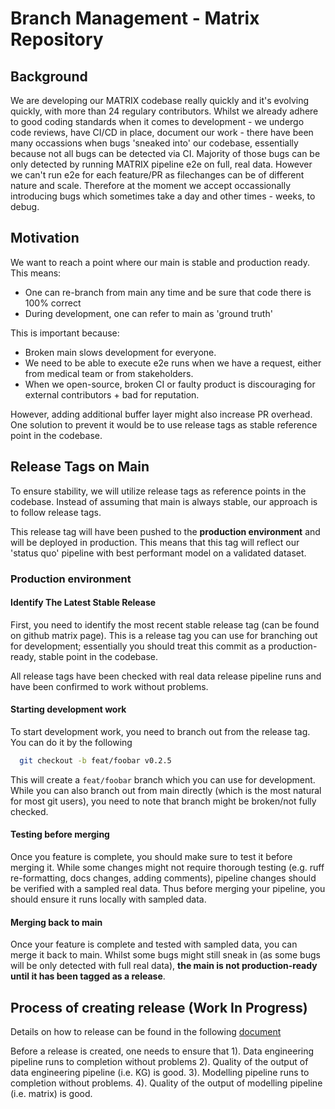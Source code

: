 # Branch Management - Matrix Repository

## Background 
We are developing our MATRIX codebase really quickly and it's evolving quickly, with more than 24 regulary contributors. Whilst we already adhere to good coding standards when it comes to development - we undergo code reviews, have CI/CD in place, document our work - there have been many occassions when bugs 'sneaked into' our codebase, essentially because not all bugs can be detected via CI. Majority of those bugs can be only detected by running MATRIX pipeline e2e on full, real data. However we can't run e2e for each feature/PR as filechanges can be of different nature and scale. Therefore at the moment we accept occassionally introducing bugs which sometimes take a day and other times - weeks, to debug.

## Motivation

We want to reach a point where our main is stable and production ready. This means:
* One can re-branch from main any time and be sure that code there is 100% correct
* During development, one can refer to main as 'ground truth'

This is important because:
* Broken main slows development for everyone.
* We need to be able to execute e2e runs when we have a request, either from medical team or from stakeholders.
* When we open-source, broken CI or faulty product is discouraging for external contributors + bad for reputation.

However, adding additional buffer layer might also increase PR overhead. One solution to prevent it would be to use release tags as stable reference point in the codebase. 

## Release Tags on Main
To ensure stability, we will utilize release tags as reference points in the codebase. Instead of assuming that main is always stable, our approach is to follow release tags. 

This release tag will have been pushed to the **production environment** and will be deployed in production. This means that this tag will reflect our 'status quo' pipeline with best performant model on a validated dataset.

### Production environment

#### Identify The Latest  Stable Release
First, you need to identify the most recent stable release tag (can be found on github matrix page). This is a release tag you can use for branching out for development; essentially you should treat this commit as a production-ready, stable point in the codebase.

All release tags have been checked with real data release pipeline runs and have been confirmed to work without problems.

#### Starting development work
To start development work, you need to branch out from the release tag. You can do it by the following
 ```bash
   git checkout -b feat/foobar v0.2.5
 ```
This will create a `feat/foobar` branch which you can use for development. While you can also branch out from main directly (which is the most natural for most git users), you need to note that branch might be broken/not fully checked.

#### Testing before merging
Once you feature is complete, you should make sure to test it before merging it. While some changes might not require thorough testing (e.g. ruff re-formatting, docs changes, adding comments), pipeline changes should be verified with a sampled real data. Thus before merging your pipeline, you should ensure it runs locally with sampled data.

#### Merging back to main
Once your feature is complete and tested with sampled data, you can merge it back to main. Whilst some bugs might still sneak in (as some bugs will be only detected with full real data), **the main is not production-ready until it has been tagged as a release**.


## Process of creating release (Work In Progress)

Details on how to release can be found in the following [document](../infrastructure/runbooks/01_releases.md)

Before a release is created, one needs to ensure that
1). Data engineering pipeline runs to completion without problems
2). Quality of the output of data engineering pipeline (i.e. KG) is good. 
3). Modelling pipeline runs to completion without problems.
4). Quality of the output of modelling pipeline (i.e. matrix) is good.




